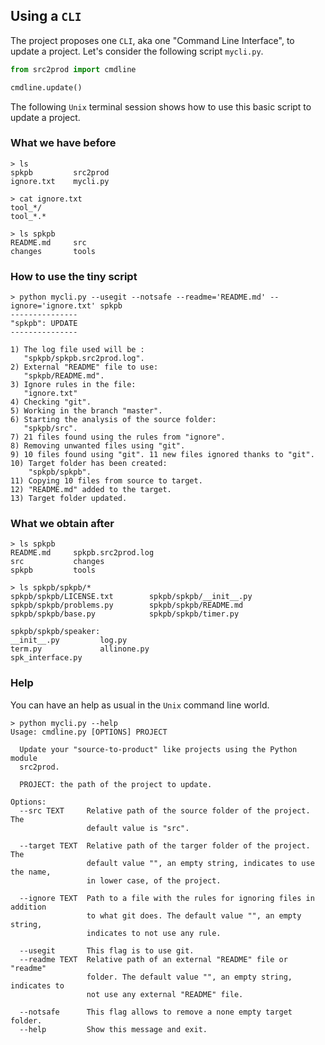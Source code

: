 Using a `CLI`
-------------

The project proposes one `CLI`, aka one "Command Line Interface", to update a project. Let's consider the following script `mycli.py`.

~~~python
from src2prod import cmdline

cmdline.update()
~~~

The following `Unix` terminal session shows how to use this basic script to update a project.


### What we have before

~~~
> ls
spkpb         src2prod
ignore.txt    mycli.py

> cat ignore.txt
tool_*/
tool_*.*

> ls spkpb
README.md     src
changes       tools
~~~


### How to use the tiny script

~~~
> python mycli.py --usegit --notsafe --readme='README.md' --ignore='ignore.txt' spkpb
---------------
"spkpb": UPDATE
---------------

1) The log file used will be :
   "spkpb/spkpb.src2prod.log".
2) External "README" file to use:
   "spkpb/README.md".
3) Ignore rules in the file:
   "ignore.txt"
4) Checking "git".
5) Working in the branch "master".
6) Starting the analysis of the source folder:
   "spkpb/src".
7) 21 files found using the rules from "ignore".
8) Removing unwanted files using "git".
9) 10 files found using "git". 11 new files ignored thanks to "git".
10) Target folder has been created:
    "spkpb/spkpb".
11) Copying 10 files from source to target.
12) "README.md" added to the target.
13) Target folder updated.
~~~


### What we obtain after

~~~
> ls spkpb
README.md     spkpb.src2prod.log
src           changes
spkpb         tools

> ls spkpb/spkpb/*
spkpb/spkpb/LICENSE.txt        spkpb/spkpb/__init__.py        
spkpb/spkpb/problems.py        spkpb/spkpb/README.md
spkpb/spkpb/base.py            spkpb/spkpb/timer.py

spkpb/spkpb/speaker:
__init__.py         log.py
term.py             allinone.py
spk_interface.py
~~~


### Help

You can have an help as usual in the `Unix` command line world.


~~~
> python mycli.py --help
Usage: cmdline.py [OPTIONS] PROJECT

  Update your "source-to-product" like projects using the Python module
  src2prod.

  PROJECT: the path of the project to update.

Options:
  --src TEXT     Relative path of the source folder of the project. The
                 default value is "src".

  --target TEXT  Relative path of the targer folder of the project. The
                 default value "", an empty string, indicates to use the name,
                 in lower case, of the project.

  --ignore TEXT  Path to a file with the rules for ignoring files in addition
                 to what git does. The default value "", an empty string,
                 indicates to not use any rule.

  --usegit       This flag is to use git.
  --readme TEXT  Relative path of an external "README" file or "readme"
                 folder. The default value "", an empty string, indicates to
                 not use any external "README" file.

  --notsafe      This flag allows to remove a none empty target folder.
  --help         Show this message and exit.
~~~
